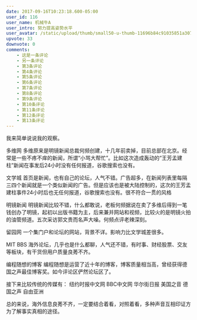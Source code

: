 ```yaml
---
date: 2017-09-16T10:23:18.600-05:00
user_id: 116
user_name: 机械牛A
user_intro: 努力提高姿势水平
user_avatar: /static/upload/thumb/small50-u-thumb-11696b84c91035851a307f29fb3723d39ee293be024.png
upvote: 33
downvote: 0
comments:
    - 这是一条评论
    - 另一条评论
    - 第3条评论
    - 第4条评论
    - 第5条评论
    - 第6条评论
    - 第7条评论
    - 第8条评论
    - 第9条评论
    - 第10条评论
    - 第11条评论
    - 第12条评论
    - 第13条评论
---
```


我来简单说说我的观察。

多维网
多维原来是明镜新闻总裁何频创建，十几年前卖掉，目前总部在北京。经常是一些不疼不痒的新闻，所谓“小骂大帮忙”。比如这次造成轰动的“王芳孟建柱”新闻在事发后24小时没有任何报道，谷歌搜索也没有。

文学城
首页是新闻，也有自己的论坛，人气不错。广告超多，在新闻列表里每隔三四个新闻就是一个类似新闻的广告。但是应该也是被大陆控制的，这次的王芳孟建柱事件24小时后也无任何报道，谷歌搜索也没有。很不符合一贯的风格

明镜新闻
明镜新闻比较不错，什么都敢说，老板何频据说在卖了多维后得到一笔钱创办了明镜，起初以出版书籍为主，后来兼并网站和视频，比较火的是明镜火拍的油管频道。五次采访郭文贵而名声大噪。何频点评老辣深刻。

留园网
一个集门户和论坛的网站，背景不详。影响力比文学城差很多。

MIT BBS
海外论坛，几乎也是什么都聊，人气还不错，有时事、财经股票、交友等板块，有干货但用户质量良莠不齐。

编程随想的博客
编程随想是运营了近十年的博客，博客质量相当高，曾经获得德国之声最佳博客奖。如今评论区俨然论坛区了。

接下来比较传统的传媒有：
纽约时报中文网
BBC中文网
华尔街日报
美国之音
德国之声
自由亚洲

总的来说，海外信息良莠不齐，一定要结合着看，对照着看，多种声音互相印证方为了解事实真相的途径。

